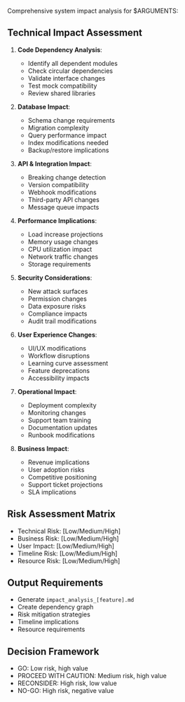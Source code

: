 Comprehensive system impact analysis for $ARGUMENTS:

## Technical Impact Assessment
1. **Code Dependency Analysis**:
   - Identify all dependent modules
   - Check circular dependencies
   - Validate interface changes
   - Test mock compatibility
   - Review shared libraries

2. **Database Impact**:
   - Schema change requirements
   - Migration complexity
   - Query performance impact
   - Index modifications needed
   - Backup/restore implications

3. **API & Integration Impact**:
   - Breaking change detection
   - Version compatibility
   - Webhook modifications
   - Third-party API changes
   - Message queue impacts

4. **Performance Implications**:
   - Load increase projections
   - Memory usage changes
   - CPU utilization impact
   - Network traffic changes
   - Storage requirements

5. **Security Considerations**:
   - New attack surfaces
   - Permission changes
   - Data exposure risks
   - Compliance impacts
   - Audit trail modifications

6. **User Experience Changes**:
   - UI/UX modifications
   - Workflow disruptions
   - Learning curve assessment
   - Feature deprecations
   - Accessibility impacts

7. **Operational Impact**:
   - Deployment complexity
   - Monitoring changes
   - Support team training
   - Documentation updates
   - Runbook modifications

8. **Business Impact**:
   - Revenue implications
   - User adoption risks
   - Competitive positioning
   - Support ticket projections
   - SLA implications

## Risk Assessment Matrix
- Technical Risk: [Low/Medium/High]
- Business Risk: [Low/Medium/High]
- User Impact: [Low/Medium/High]
- Timeline Risk: [Low/Medium/High]
- Resource Risk: [Low/Medium/High]

## Output Requirements
- Generate `impact_analysis_[feature].md`
- Create dependency graph
- Risk mitigation strategies
- Timeline implications
- Resource requirements

## Decision Framework
- GO: Low risk, high value
- PROCEED WITH CAUTION: Medium risk, high value
- RECONSIDER: High risk, low value
- NO-GO: High risk, negative value
